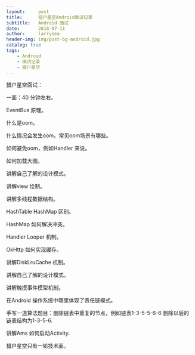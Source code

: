 ```yaml
---
layout:     post
title:      猎户星空Android面试记录
subtitle:   Android 面试
date:       2018-07-11
author:     larrysea
header-img: img/post-bg-android.jpg
catalog: true
tags:
    - Android
    - 面试记录
    - 猎户星空
---
```


猎户星空面试：

一面：40 分钟左右。

EventBus 原理。

什么是oom。

什么情况会发生oom。常见oom场景有哪些。

如何避免oom，例如Handler 来说。

如何加载大图。

讲解自己了解的设计模式。

讲解view 绘制。

讲解多线程数据结构。

HashTable HashMap 区别。

HashMap 如何解决冲突。

Handler Looper 机制。

OkHttp 如何实现缓存。

讲解DiskLruCache 机制。

讲解自己了解的设计模式。

讲解触摸事件模型机制。

在Android 操作系统中哪里体现了责任链模式。

手写一道算法题目：删除链表中重复的节点，例如链表1-3-5-5-6-6  删除以后的链表结构为1-3-5-6.

讲解Ams 如何启动Activity.

猎户星空只有一轮技术面。